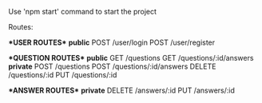 Use 'npm start' command to start the project

Routes:

**\***USER ROUTES**\***
**public**
POST /user/login
POST /user/register

**\***QUESTION ROUTES**\***
**public**
GET /questions
GET /questions/:id/answers
**private**
POST /questions
POST /questions/:id/answers
DELETE /questions/:id
PUT /questions/:id

**\***ANSWER ROUTES**\***
**private**
DELETE /answers/:id
PUT /answers/:id
